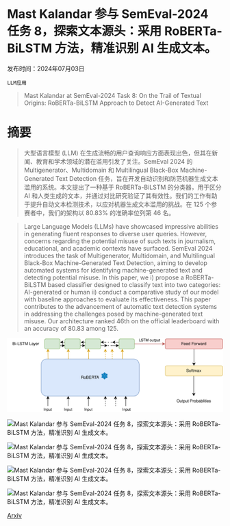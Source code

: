 # Mast Kalandar 参与 SemEval-2024 任务 8，探索文本源头：采用 RoBERTa-BiLSTM 方法，精准识别 AI 生成文本。

发布时间：2024年07月03日

`LLM应用`

> Mast Kalandar at SemEval-2024 Task 8: On the Trail of Textual Origins: RoBERTa-BiLSTM Approach to Detect AI-Generated Text

# 摘要

> 大型语言模型 (LLM) 在生成流畅的用户查询响应方面表现出色，但其在新闻、教育和学术领域的潜在滥用引发了关注。SemEval 2024 的 Multigenerator、Multidomain 和 Multilingual Black-Box Machine-Generated Text Detection 任务，旨在开发自动识别和防范机器生成文本滥用的系统。本文提出了一种基于 RoBERTa-BiLSTM 的分类器，用于区分 AI 和人类生成的文本，并通过对比研究验证了其有效性。我们的工作有助于提升自动文本检测技术，以应对机器生成文本滥用的挑战。在 125 个参赛者中，我们的架构以 80.83% 的准确率位列第 46 名。

> Large Language Models (LLMs) have showcased impressive abilities in generating fluent responses to diverse user queries. However, concerns regarding the potential misuse of such texts in journalism, educational, and academic contexts have surfaced. SemEval 2024 introduces the task of Multigenerator, Multidomain, and Multilingual Black-Box Machine-Generated Text Detection, aiming to develop automated systems for identifying machine-generated text and detecting potential misuse. In this paper, we i) propose a RoBERTa-BiLSTM based classifier designed to classify text into two categories: AI-generated or human ii) conduct a comparative study of our model with baseline approaches to evaluate its effectiveness. This paper contributes to the advancement of automatic text detection systems in addressing the challenges posed by machine-generated text misuse. Our architecture ranked 46th on the official leaderboard with an accuracy of 80.83 among 125.

![Mast Kalandar 参与 SemEval-2024 任务 8，探索文本源头：采用 RoBERTa-BiLSTM 方法，精准识别 AI 生成文本。](../../../paper_images/2407.02978/x1.png)

![Mast Kalandar 参与 SemEval-2024 任务 8，探索文本源头：采用 RoBERTa-BiLSTM 方法，精准识别 AI 生成文本。](../../../paper_images/2407.02978/modelHdataH.png)

![Mast Kalandar 参与 SemEval-2024 任务 8，探索文本源头：采用 RoBERTa-BiLSTM 方法，精准识别 AI 生成文本。](../../../paper_images/2407.02978/modelHdataM.png)

![Mast Kalandar 参与 SemEval-2024 任务 8，探索文本源头：采用 RoBERTa-BiLSTM 方法，精准识别 AI 生成文本。](../../../paper_images/2407.02978/modelMdataH.png)

![Mast Kalandar 参与 SemEval-2024 任务 8，探索文本源头：采用 RoBERTa-BiLSTM 方法，精准识别 AI 生成文本。](../../../paper_images/2407.02978/modelMdataM.png)

[Arxiv](https://arxiv.org/abs/2407.02978)
